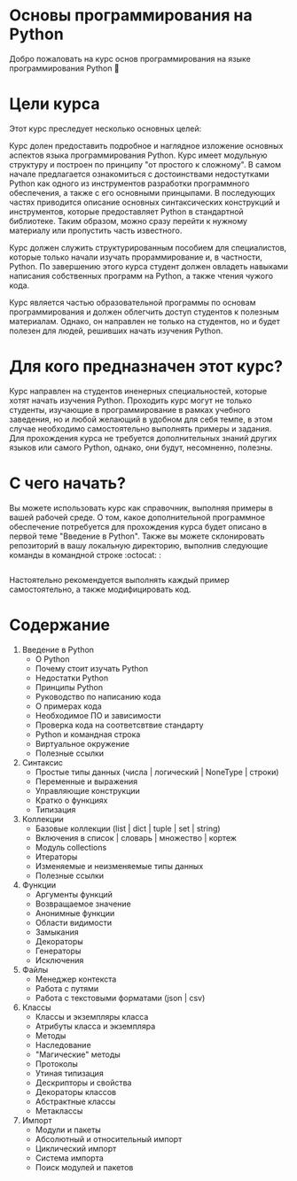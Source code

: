 # Основы программирования на Python

Добро пожаловать на курс основ программирования на языке программирования Python :snake:

# Цели курса

Этот курс преследует несколько основных целей:

Курс долен предоставить подробное и наглядное изложение основных аспектов языка программирования Python. Курс имеет модульную структуру и построен по принципу "от простого к сложному". В самом начале предлагается ознакомиться с достоинствами недостутками Python как одного из инструментов разработки программного обеспечения, а также с его основными принцыпами. В последующих частях приводится описание основных синтаксических конструкций и инструментов, которые предоставляет Python в стандартной библиотеке. Таким образом, можно сразу перейти к нужному материалу или пропустить часть известного.

Курс должен служить структурированным пособием для специалистов, которые только начали изучать прораммирование и, в частности, Python. По завершению этого курса студент должен овладеть навыками написания собственных программ на Python, а также чтения чужого кода.

Курс является частью образовательной программы по основам программирования и должен облегчить доступ студентов к полезным материалам. Однако, он направлен не только на студентов, но и будет полезен для людей, решивших начать изучения Python. 

# Для кого предназначен этот курс?

Курс направлен на студентов иненерных специальностей, которые хотят начать изучения Python. Проходить курс могут не только студенты, изучающие в программирование в рамках учебного заведения, но и любой желающий в удобном для себя темпе, в этом случае необходимо самостоятельно выполнять примеры и задания. Для прохождения курса не требуется дополнительных знаний других языков или самого Python, однако, они будут, несомненно, полезны.

# С чего начать?

Вы можете использовать курс как справочник, выполняя примеры в вашей рабочей среде. О том, какое дополнительной программное обеспечение потребуется для прохождения курса будет описано в первой теме "Введение в Python". Также вы можете склонировать репозиторий в вашу локальную директорию, выполнив следующие команды в командной строке :octocat: :

```cmd

```

Настоятельно рекомендуется выполнять каждый пример самостоятельно, а также модифицировать код. 

# Содержание

1. Введение в Python
    - О Python
    - Почему стоит изучать Python
    - Недостатки Python
    - Принципы Python
    - Руководство по написанию кода
    - О примерах кода
    - Необходимое ПО и зависимости
    - Проверка кода на соответcвтвие стандарту
    - Python и командная строка
    - Виртуальное окружение
    - Полезные ссылки
2. Синтаксис
    - Простые типы данных (числа | логический | NoneType | строки)
    - Переменные и выражения
    - Управляющие конструкции
    - Кратко о функциях
    - Типизация
3. Коллекции
    - Базовые коллекции (list | dict | tuple | set | string)
    - Включения в список | словарь | множество | кортеж
    - Модуль collections
    - Итераторы
    - Изменяемые и неизменяемые типы данных
    - Полезные ссылки
4. Функции
    - Аргументы функций
    - Возвращаемое значение
    - Анонимные функции
    - Области видимости
    <!-- - Практики использования функций (Переименовать) -->
    - Замыкания
    - Декораторы
    - Генераторы
    - Исключения
5. Файлы
    - Менеджер контекста
    - Работа с путями
    - Работа с текстовыми форматами (json | csv)
6. Классы
    - Классы и экземпляры класса
    - Атрибуты класса и экземпляра
    - Методы
    - Наследование
    - "Магические" методы
    - Протоколы
    - Утиная типизация
    - Дескрипторы и свойства
    - Декораторы классов
    - Абстрактные классы
    - Метаклассы
7. Импорт
    - Модули и пакеты
    - Абсолютный и относительный импорт
    - Циклический импорт
    - Система импорта
    - Поиск модулей и пакетов

